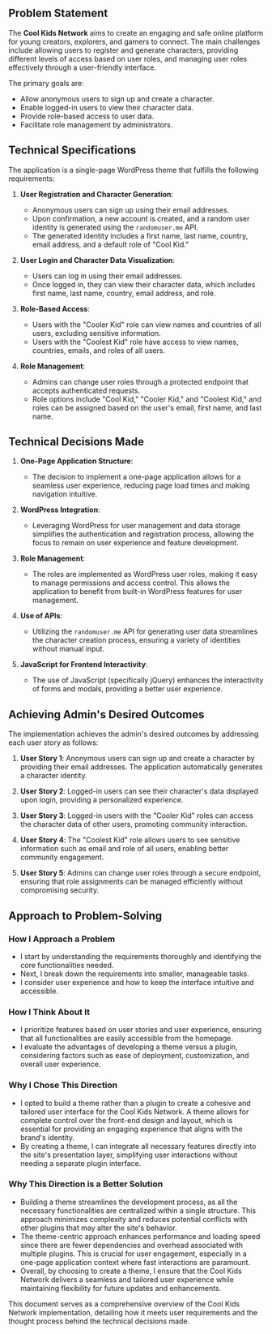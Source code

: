 ## Problem Statement

The **Cool Kids Network** aims to create an engaging and safe online platform for young creators, explorers, and gamers to connect. The main challenges include allowing users to register and generate characters, providing different levels of access based on user roles, and managing user roles effectively through a user-friendly interface. 

The primary goals are:
- Allow anonymous users to sign up and create a character.
- Enable logged-in users to view their character data.
- Provide role-based access to user data.
- Facilitate role management by administrators.

## Technical Specifications

The application is a single-page WordPress theme that fulfills the following requirements:

1. **User Registration and Character Generation**:
   - Anonymous users can sign up using their email addresses.
   - Upon confirmation, a new account is created, and a random user identity is generated using the `randomuser.me` API.
   - The generated identity includes a first name, last name, country, email address, and a default role of "Cool Kid."

2. **User Login and Character Data Visualization**:
   - Users can log in using their email addresses.
   - Once logged in, they can view their character data, which includes first name, last name, country, email address, and role.

3. **Role-Based Access**:
   - Users with the "Cooler Kid" role can view names and countries of all users, excluding sensitive information.
   - Users with the "Coolest Kid" role have access to view names, countries, emails, and roles of all users.

4. **Role Management**:
   - Admins can change user roles through a protected endpoint that accepts authenticated requests.
   - Role options include "Cool Kid," "Cooler Kid," and "Coolest Kid," and roles can be assigned based on the user's email, first name, and last name.

## Technical Decisions Made

1. **One-Page Application Structure**:
   - The decision to implement a one-page application allows for a seamless user experience, reducing page load times and making navigation intuitive.

2. **WordPress Integration**:
   - Leveraging WordPress for user management and data storage simplifies the authentication and registration process, allowing the focus to remain on user experience and feature development.

3. **Role Management**:
   - The roles are implemented as WordPress user roles, making it easy to manage permissions and access control. This allows the application to benefit from built-in WordPress features for user management.

4. **Use of APIs**:
   - Utilizing the `randomuser.me` API for generating user data streamlines the character creation process, ensuring a variety of identities without manual input.

5. **JavaScript for Frontend Interactivity**:
   - The use of JavaScript (specifically jQuery) enhances the interactivity of forms and modals, providing a better user experience.

## Achieving Admin's Desired Outcomes

The implementation achieves the admin's desired outcomes by addressing each user story as follows:

1. **User Story 1**: Anonymous users can sign up and create a character by providing their email addresses. The application automatically generates a character identity.
   
2. **User Story 2**: Logged-in users can see their character's data displayed upon login, providing a personalized experience.

3. **User Story 3**: Logged-in users with the "Cooler Kid" roles can access the character data of other users, promoting community interaction.

4. **User Story 4**: The "Coolest Kid" role allows users to see sensitive information such as email and role of all users, enabling better community engagement.

5. **User Story 5**: Admins can change user roles through a secure endpoint, ensuring that role assignments can be managed efficiently without compromising security.

## Approach to Problem-Solving

### How I Approach a Problem
- I start by understanding the requirements thoroughly and identifying the core functionalities needed.
- Next, I break down the requirements into smaller, manageable tasks.
- I consider user experience and how to keep the interface intuitive and accessible.

### How I Think About It
- I prioritize features based on user stories and user experience, ensuring that all functionalities are easily accessible from the homepage.
- I evaluate the advantages of developing a theme versus a plugin, considering factors such as ease of deployment, customization, and overall user experience.

### Why I Chose This Direction
- I opted to build a theme rather than a plugin to create a cohesive and tailored user interface for the Cool Kids Network. A theme allows for complete control over the front-end design and layout, which is essential for providing an engaging experience that aligns with the brand's identity.
- By creating a theme, I can integrate all necessary features directly into the site's presentation layer, simplifying user interactions without needing a separate plugin interface.

### Why This Direction is a Better Solution
- Building a theme streamlines the development process, as all the necessary functionalities are centralized within a single structure. This approach minimizes complexity and reduces potential conflicts with other plugins that may alter the site's behavior.
- The theme-centric approach enhances performance and loading speed since there are fewer dependencies and overhead associated with multiple plugins. This is crucial for user engagement, especially in a one-page application context where fast interactions are paramount.
- Overall, by choosing to create a theme, I ensure that the Cool Kids Network delivers a seamless and tailored user experience while maintaining flexibility for future updates and enhancements.

This document serves as a comprehensive overview of the Cool Kids Network implementation, detailing how it meets user requirements and the thought process behind the technical decisions made.

